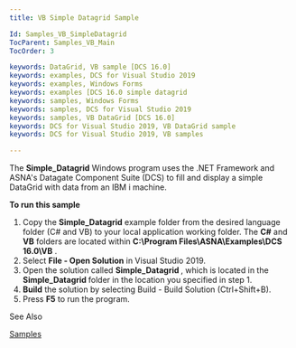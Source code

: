 ```yaml
---
title: VB Simple Datagrid Sample

Id: Samples_VB_SimpleDatagrid
TocParent: Samples_VB_Main
TocOrder: 3

keywords: DataGrid, VB sample [DCS 16.0]
keywords: examples, DCS for Visual Studio 2019
keywords: examples, Windows Forms
keywords: examples [DCS 16.0 simple datagrid
keywords: samples, Windows Forms
keywords: samples, DCS for Visual Studio 2019
keywords: samples, VB DataGrid [DCS 16.0]
keywords: DCS for Visual Studio 2019, VB DataGrid sample
keywords: DCS for Visual Studio 2019, VB samples

---
```


The **Simple_Datagrid** Windows program uses the .NET Framework and ASNA's Datagate Component Suite (DCS) to fill and display a simple DataGrid with data from an IBM i machine.

**To run this sample** 
1. Copy the **Simple_Datagrid**  example folder from the desired 
					language folder (C# and VB) to your local application working folder.  The **C#**  and **VB**  folders are located within **C:\Program 
						Files\ASNA\Examples\DCS 16.0\VB** .
2. Select **File - Open Solution** 
				in Visual Studio 2019.
3. Open the solution called **<strong>Simple_Datagrid** </strong>, 
					which is located in the **<strong>Simple_Datagrid** </strong> folder 
				in the location you specified in step 1.
4. **Build** 
				the solution by selecting Build - Build Solution (Ctrl+Shift+B).
5. Press **F5**  to run the program.

See Also

[Samples](Samples_Main.html)
